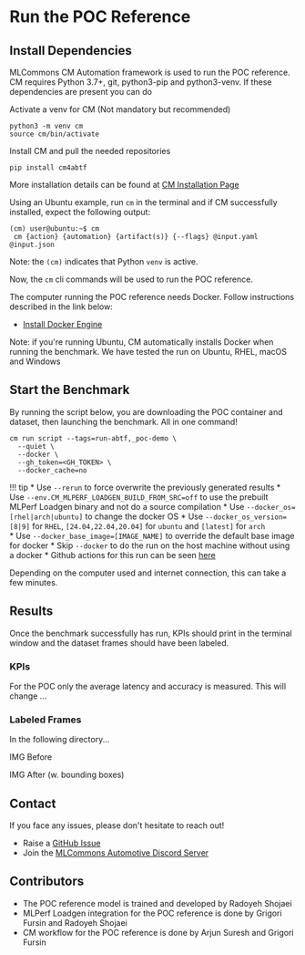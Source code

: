 # Run the POC Reference

## Install Dependencies

MLCommons CM Automation framework is used to run the POC reference. CM requires Python 3.7+, git, python3-pip and python3-venv. If these dependencies are present you can do

Activate a venv for CM (Not mandatory but recommended)
```
python3 -m venv cm
source cm/bin/activate
```

Install CM and pull the needed repositories
```
pip install cm4abtf
```

More installation details can be found at [CM Installation Page](https://docs.mlcommons.org/ck/install)

Using an Ubuntu example, run `cm` in the terminal and if CM successfully installed, expect the following output:

```
(cm) user@ubuntu:~$ cm 
 cm {action} {automation} {artifact(s)} {--flags} @input.yaml @input.json
```

Note: the `(cm)` indicates that Python `venv` is active.

Now, the `cm` cli commands will be used to run the POC reference.

The computer running the POC reference needs Docker. Follow instructions described in the link below:

* [Install Docker Engine](https://docs.docker.com/engine/install/)

Note: if you're running Ubuntu, CM automatically installs Docker when running the benchmark. We have tested the run on Ubuntu, RHEL, macOS and Windows


## Start the Benchmark

By running the script below, you are downloading the POC container and dataset, then launching the benchmark. All in one command!

```
cm run script --tags=run-abtf,_poc-demo \
  --quiet \
  --docker \
  --gh_token=<GH_TOKEN> \
  --docker_cache=no
```
!!! tip
    * Use `--rerun` to force overwrite the previously generated results
    * Use `--env.CM_MLPERF_LOADGEN_BUILD_FROM_SRC=off` to use the prebuilt MLPerf Loadgen binary and not do a source compilation
    * Use `--docker_os=[rhel|arch|ubuntu]` to change the docker OS
    * Use `--docker_os_version=[8|9]` for `RHEL`, `[24.04,22.04,20.04]` for `ubuntu` and `[latest]` for `arch`  
    * Use `--docker_base_image=[IMAGE_NAME]` to override the default base image for docker
    * Skip `--docker` to do the run on the host machine without using a docker
    * Github actions for this run can be seen [here](https://github.com/mlcommons/cm4abtf/actions/workflows/test-mlperf-inference-abtf-poc.yml)

Depending on the computer used and internet connection, this can take a few minutes.

## Results

Once the benchmark successfully has run, KPIs should print in the terminal window and the dataset frames should have been labeled.

### KPIs

For the POC only the average latency and accuracy is measured. This will change ... 

### Labeled Frames

In the following directory... 

IMG Before

IMG After (w. bounding boxes)

## Contact

If you face any issues, please don't hesitate to reach out!

* Raise a [GitHub Issue](https://github.com/mlcommons/cm4abtf/issues)
* Join the [MLCommons Automotive Discord Server](https://discord.gg/jBxH9GvftZ)

## Contributors
* The POC reference model is trained and developed by Radoyeh Shojaei
* MLPerf Loadgen integration for the POC reference is done by Grigori Fursin and Radoyeh Shojaei
* CM workflow for the POC reference is done by Arjun Suresh and Grigori Fursin
